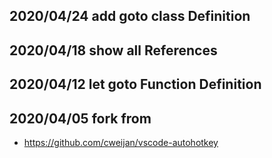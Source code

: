 
## 2020/04/24 add goto class Definition

## 2020/04/18 show all References

## 2020/04/12 let goto Function Definition

## 2020/04/05 fork from

- <https://github.com/cweijan/vscode-autohotkey>

